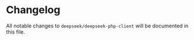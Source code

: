 # Changelog

All notable changes to `deepseek/deepseek-php-client` will be documented in this file.
